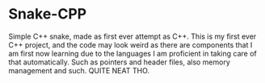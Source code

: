 # Snake-CPP
Simple C++ snake, made as first ever attempt as C++.
This is my first ever C++ project, and the code may look weird as there are components that I am first now learning due to the languages I am proficient in taking care of that automatically.
Such as pointers and header files, also memory management and such.
QUITE NEAT THO.
